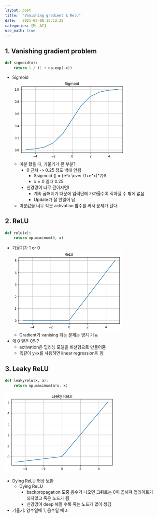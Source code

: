 ```yaml
---
layout: post
title:  "Vanishing gradient & Relu"
date:   2021-08-08 15:12:22
categories: [ML_AI]
use_math: true
---
```


## 1. Vanishing gradient problem
```python
def sigmoid(x):
    return 1 / (1 + np.exp(-x))
```
* Sigmoid  
  ![](/assets/image/relu_1.png)
  * 미분 했을 때, 기울기가 큰 부분?
    * 0 근처 -> 0.25 정도 밖에 안됨
      * $sigmoid'() = {e^x \over (1+e^x)^2}$ 
      * $x=0$ 일때 0.25
    * 신경망이 너무 깊어지면!
      * 계속 곱해지기 때문에 입력단에 가까울수록 작아질 수 밖에 없음
      * Update가 잘 안일어 남
  * 미분값을 너무 작은 activation 함수를 써서 문제가 된다.

## 2. ReLU
```python
def relu(x):
    return np.maximum(0, x)
```
* 기울기가 1 or 0  
![ReLU](/assets/image/relu_2.png)
  * Gradient가 vanising 되는 문제는 방지 가능
* 왜 0 밑은 0임?
  * activation은 딥러닝 모델을 비선형으로 만들어줌
  * 똑같이 y=x를 사용하면 linear regression이 됨  

## 3. Leaky ReLU

```python
def leakyrelu(x, a):
    return np.maximum(a*x, x)
```
![](/assets/image/relu_3.png)

* Dying ReLU 현상 보완
  * Dying ReLU
    * backpropagation 도중 음수가 나오면 그뒤로는 0이 곱해져 업데이트가 되지않고 죽은 노드가 됨
    * 신경망이 deep 해질 수록 죽는 노드가 많이 생김
* 기울기: 양수일때 1, 음수일 때 a
